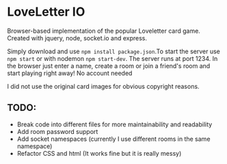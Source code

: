 # LoveLetter IO

Browser-based implementation of the popular Loveletter card game.
Created with jquery, node, socket.io and express.

Simply download and use ```npm install package.json```.To start the server use ```npm start``` or with nodemon ```npm start-dev```. The server runs at port 1234.
In the browser just enter a name, create a room or join a friend's room and start playing right away! No account needed

I did not use the original card images for obvious copyright reasons.

## TODO:
* Break code into different files for more maintainability and readability
* Add room password support
* Add socket namespaces (currently I use different rooms in the same namespace)
* Refactor CSS and html (It works fine but it is really messy)
